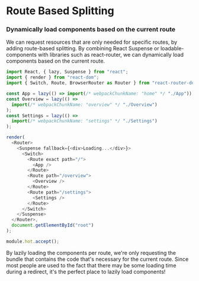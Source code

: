 # Route Based Splitting

### Dynamically load components based on the current route

We can request resources that are only needed for specific routes, by adding route-based splitting. By combining React Suspense or loadable-components with libraries such as react-router, we can dynamically load components based on the current route.

```js
import React, { lazy, Suspense } from "react";
import { render } from "react-dom";
import { Switch, Route, BrowserRouter as Router } from "react-router-dom";

const App = lazy(() => import(/* webpackChunkName: "home" */ "./App"));
const Overview = lazy(() =>
  import(/* webpackChunkName: "overview" */ "./Overview")
);
const Settings = lazy(() =>
  import(/* webpackChunkName: "settings" */ "./Settings")
);

render(
  <Router>
    <Suspense fallback={<div>Loading...</div>}>
      <Switch>
        <Route exact path="/">
          <App />
        </Route>
        <Route path="/overview">
          <Overview />
        </Route>
        <Route path="/settings">
          <Settings />
        </Route>
      </Switch>
    </Suspense>
  </Router>,
  document.getElementById("root")
);

module.hot.accept();
```

By lazily loading the components per route, we're only requesting the bundle that contains the code that's necessary for the current route. Since most people are used to the fact that there may be some loading time during a redirect, it's the perfect place to lazily load components!